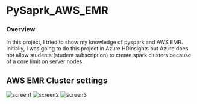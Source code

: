 # PySaprk_AWS_EMR
### Overview 
In this project, I tried to show my knowledge of pyspark and  AWS EMR. 
Initially, I was going to do this project in  Azure HDinsights but Azure does not allow students (student subscription) to create spark clusters because of a core limit on server nodes.


## AWS EMR Cluster settings 
![screen1](https://user-images.githubusercontent.com/44817812/154007454-d638eecd-844b-4e4e-9fc8-e406d1ffe2bd.png)
![screen2](https://user-images.githubusercontent.com/44817812/154007483-cf13ee10-cc44-4168-880f-637a1b892d25.png)
![screen3](https://user-images.githubusercontent.com/44817812/154007522-16caf423-ec44-4a13-bc06-8746f443fe7f.png)
